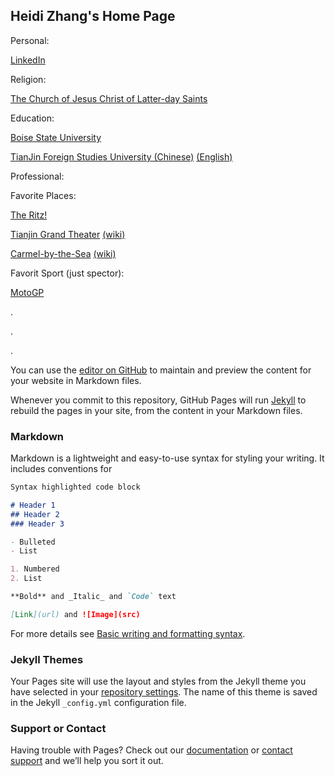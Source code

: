 ## Heidi Zhang's Home Page

Personal:

[LinkedIn](https://www.linkedin.com/in/heidi-zhang-55b27722a/)


Religion:

[The Church of Jesus Christ of Latter-day Saints](https://www.churchofjesuschrist.org)


Education:

[Boise State University](https://www.boisestate.edu)

[TianJin Foreign Studies University (Chinese)](http://www.tjfsu.edu.cn)
[(English)](http://www.tjfsu.edu.cn/bindex)


Professional:




Favorite Places:

[The Ritz!](https://www.ritzcarlton.com/en/hotels/china/tianjin)

[Tianjin Grand Theater](https://www.sbp.de/en/project/tianjin-grand-theater)
[(wiki)](https://en.wikipedia.org/wiki/Tianjin_Grand_Theatre)

[Carmel-by-the-Sea](https://www.carmelcalifornia.com)
[(wiki)](https://en.wikipedia.org/wiki/Carmel-by-the-Sea,_California)

Favorit Sport (just spector):

[MotoGP](https://www.motogp.com)








.

.

.

You can use the [editor on GitHub](https://github.com/HeidiZhang88/heidizhang88.github.io/edit/main/README.md) to maintain and preview the content for your website in Markdown files.

Whenever you commit to this repository, GitHub Pages will run [Jekyll](https://jekyllrb.com/) to rebuild the pages in your site, from the content in your Markdown files.

### Markdown

Markdown is a lightweight and easy-to-use syntax for styling your writing. It includes conventions for

```markdown
Syntax highlighted code block

# Header 1
## Header 2
### Header 3

- Bulleted
- List

1. Numbered
2. List

**Bold** and _Italic_ and `Code` text

[Link](url) and ![Image](src)
```

For more details see [Basic writing and formatting syntax](https://docs.github.com/en/github/writing-on-github/getting-started-with-writing-and-formatting-on-github/basic-writing-and-formatting-syntax).

### Jekyll Themes

Your Pages site will use the layout and styles from the Jekyll theme you have selected in your [repository settings](https://github.com/HeidiZhang88/heidizhang88.github.io/settings/pages). The name of this theme is saved in the Jekyll `_config.yml` configuration file.

### Support or Contact

Having trouble with Pages? Check out our [documentation](https://docs.github.com/categories/github-pages-basics/) or [contact support](https://support.github.com/contact) and we’ll help you sort it out.
